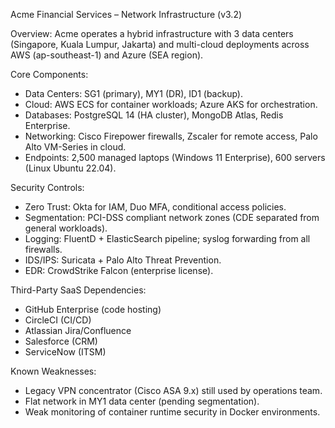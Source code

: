 Acme Financial Services – Network Infrastructure (v3.2)

Overview:
Acme operates a hybrid infrastructure with 3 data centers (Singapore, Kuala Lumpur, Jakarta) 
and multi-cloud deployments across AWS (ap-southeast-1) and Azure (SEA region).

Core Components:
- Data Centers: SG1 (primary), MY1 (DR), ID1 (backup).
- Cloud: AWS ECS for container workloads; Azure AKS for orchestration.
- Databases: PostgreSQL 14 (HA cluster), MongoDB Atlas, Redis Enterprise.
- Networking: Cisco Firepower firewalls, Zscaler for remote access, Palo Alto VM-Series in cloud.
- Endpoints: 2,500 managed laptops (Windows 11 Enterprise), 600 servers (Linux Ubuntu 22.04).

Security Controls:
- Zero Trust: Okta for IAM, Duo MFA, conditional access policies.
- Segmentation: PCI-DSS compliant network zones (CDE separated from general workloads).
- Logging: FluentD + ElasticSearch pipeline; syslog forwarding from all firewalls.
- IDS/IPS: Suricata + Palo Alto Threat Prevention.
- EDR: CrowdStrike Falcon (enterprise license).

Third-Party SaaS Dependencies:
- GitHub Enterprise (code hosting)
- CircleCI (CI/CD)
- Atlassian Jira/Confluence
- Salesforce (CRM)
- ServiceNow (ITSM)

Known Weaknesses:
- Legacy VPN concentrator (Cisco ASA 9.x) still used by operations team.
- Flat network in MY1 data center (pending segmentation).
- Weak monitoring of container runtime security in Docker environments.

